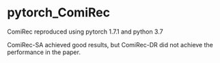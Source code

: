 # pytorch_ComiRec
ComiRec reproduced using pytorch 1.7.1 and python 3.7

ComiRec-SA achieved good results, but ComiRec-DR did not achieve the performance in the paper.
